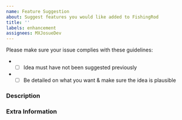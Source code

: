 ```yaml
---
name: Feature Suggestion
about: Suggest features you would like added to FishingRod
title: ''
labels: enhancement
assignees: MXJosueDev
---
```


<!-- Failure to complete the required fields will result in the issue being closed. -->
Please make sure your issue complies with these guidelines:
- * [ ] Idea must have not been suggested previously
- * [ ] Be detailed on what you want & make sure the idea is plausible

<!-- Describe your idea in detail below -->
### Description

<!--- Provide any extra information below  -->
### Extra Information